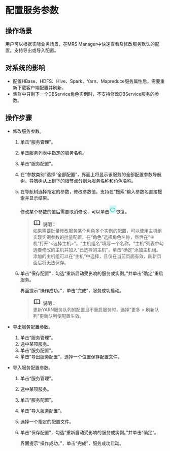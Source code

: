 # 配置服务参数<a name="ZH-CN_TOPIC_0035251702"></a>

## 操作场景<a name="section4364830519950"></a>

用户可以根据实际业务场景，在MRS Manager中快速查看及修改服务默认的配置。支持导出或导入配置。

## 对系统的影响<a name="section43521686191035"></a>

-   配置HBase、HDFS、Hive、Spark、Yarn、Mapreduce服务属性后，需要重新下载客户端配置并刷新。
-   集群中只剩下一个DBService角色实例时，不支持修改DBService服务的参数。

## 操作步骤<a name="section3663617191025"></a>

-   修改服务参数。
    1.  单击“服务管理”。
    2.  单击服务列表中指定的服务名称。
    3.  单击“服务配置”。
    4.  在“参数类别”选择“全部配置”，界面上将显示该服务的全部配置参数导航树，导航树从上到下的根节点分别为服务名称和角色名称。
    5.  在导航树选择指定的参数，修改参数值。支持在“搜索”输入参数名直接搜索并显示结果。

        修改某个参数的值后需要取消修改，可以单击![](figures/zh-cn_image_0071591677.jpg)恢复。

        >![](public_sys-resources/icon-note.gif) **说明：**   
        >如果需要批量修改服务某个角色多个实例的配置，可以使用主机组实现实例参数的批量配置。在“角色”选择角色名称，然后在“主机”打开“<选择主机\>”。“主机组名”填写一个名称，“主机”列表中勾选要修改的主机并加入“已选择的主机”，单击“确定”添加主机组。添加的主机组可以在“主机”中选择，且仅在当前页面有效，刷新页面后将无法保存。  

    6.  单击“保存配置”，勾选“重新启动受影响的服务或实例。”并单击“确定”重启服务。

        界面提示“操作成功。”，单击“完成”，服务成功启动。

        >![](public_sys-resources/icon-note.gif) **说明：**   
        >更新YARN服务队列的配置且不重启服务时，选择“更多 \> 刷新队列”更新队列使配置生效。  


-   导出服务配置参数。
    1.  单击“服务管理”。
    2.  选中某项服务。
    3.  单击“服务配置”。
    4.  单击“导出服务配置”，选择一个位置保存配置文件。

-   导入服务配置参数。
    1.  单击“服务管理”。
    2.  选中某项服务。
    3.  单击“服务配置”。
    4.  单击“导入服务配置”。
    5.  选择一个指定的配置文件。
    6.  单击“保存配置”，勾选“重新启动受影响的服务或实例。”并单击“确定”。

        界面提示“操作成功。”，单击“完成”，服务成功启动。



